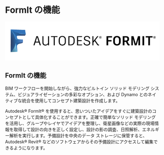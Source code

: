 # FormIt の機能

![](<../.gitbook/assets/b5030b43-df24-4259-ad6a-94bcad61bc78 (1).png>)

## FormIt の機能

BIM ワークフローを開始しながら、強力なビルトイン ソリッド モデリング システム、ビジュアライゼーションの多彩なオプション、および Dynamo とのネイティブな統合を使用してコンセプト建築設計を作成します。

Autodesk® FormIt® を使用すると、思いついたアイデアをすぐに建築設計のコンセプトとして具体化することができます。正確で簡単なソリッド モデリングを活用し、グループやレイヤでアイデアを整理し、衛星画像などの実際の現場情報を取得して設計の向きを正しく設定し、設計の影の調査、日照解析、エネルギー解析を実行します。予備設計を中央のデータ ストレージに保管すると、Autodesk® Revit® などのソフトウェアからその予備設計にアクセスして編集できるようになります。
